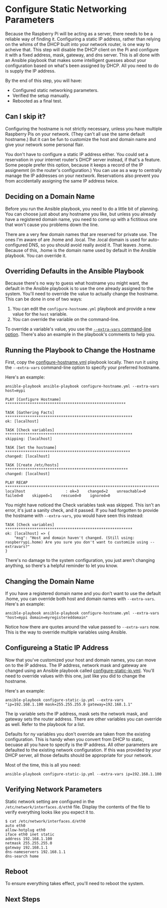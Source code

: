 # Configure Static Networking Parameters
Because the Raspberry Pi will be acting as a server, there needs to be a reliable way of finding it. Configuring a static IP address, rather than relying on the whims of the DHCP built into your network router, is one way to acheive that. This step will disable the DHCP client on the Pi and configure it with a fixed address, mask, gateway, and dns server. This is all done with an Ansible playbook that makes some intelligent guesses about your configuration based on what's been assigned by DHCP. All you need to do is supply the IP address.

By the end of this step, you will have:
* Configured static networking parameters.
* Verified the setup manually.
* Rebooted as a final test.

## Can I skip it?
Configuring the hostname is not strictly necessary, unless you have multiple Raspberry Pis on your network. (They can't all use the same default hostname.) But it can be fun to customize the host and domain name and give your network some personal flair.

You don't have to configure a static IP address either. You could set a reservation in your internet router's DHCP server instead, if that's a feature. Some people prefer this option, because it keeps a record of the IP assignemnt (in the router's configuration.) You can use as a way to centrally manage the IP addresses on your nextwork. Reservations also prevent you from accidentally assigning the same IP address twice.

## Deciding on a Domain Name
Before you run the Ansible playbook, you need to do a little bit of planning. You can choose just about any hostname you like, but unless you already have a registered domain name, you need to come up with a fictitious one that won't cause you problems down the line.

There are a very few domain names that are reserved for private use. The ones I'm aware of are .home and .local. The .local domain is used for auto-configured DNS, so you should avoid really avoid it. That leaves .home. Because of this, .home is the domain name used by default in the Ansible playbook. You can override it.

## Overriding Defaults in the Ansible Playbook
Because there's no way to guess what hostname you might want, the default in the Ansible playbook is to use the one already assigned to the system. You'll need to override the value to actually change the hostname. This can be done in one of two ways:

1. You can edit the `configure-hostname.yml` playbook and provide a new value for the `host` variable.
2. You can override the variable on the command-line.

To override a variable's value, you use the [`--extra-vars` command-line option](https://docs.ansible.com/ansible/latest/user_guide/playbooks_variables.html#defining-variables-at-runtime). There's also an example in the playbook's comments to help you.

## Running the Playbook to Change the Hostname
First, copy the [configure-hostname.yml](https://github.com/DavesCodeMusings/CloudPi/blob/main/configure-hostname.yml) playbook locally. Then run it using the `--extra-vars` command-line option to specify your preferred hostname.

Here's an example:
```
ansible-playbook ansible-playbook configure-hostname.yml --extra-vars host=mypi

PLAY [Configure Hostname] ******************************************************

TASK [Gathering Facts] *********************************************************
ok: [localhost]

TASK [Check variables] *********************************************************
skipping: [localhost]

TASK [Set the hostname] ********************************************************
changed: [localhost]

TASK [Create /etc/hosts] *******************************************************
changed: [localhost]

PLAY RECAP *********************************************************************
localhost                  : ok=3    changed=2    unreachable=0    failed=0    skipped=1    rescued=0    ignored=0
```

You might have noticed the Check variables task was skipped. This isn't an error, it's just a sanity check, and it passed. If you had forgotten to provide the hostname with `--extra-vars`, you would have seen this instead:

```
TASK [Check variables] *********************************************************
ok: [localhost] => {
    "msg": "Host and domain haven't changed. (Still using: raspberrypi.home) Are you sure you don't want to customize using --extravars?"
}
```

There's no damage to the system configuration, you just aren't changing anything, so there's a helpful reminder to let you know.

## Changing the Domain Name
If you have a registered domain name and you don't want to use the default .home, you can override both host and domain names with `--extra-vars`. Here's an example:

```
ansible-playbook ansible-playbook configure-hostname.yml --extra-vars "host=mypi domain=myregistereddomain"
```

Notice how there are quotes around the value passed to `--extra-vars` now. This is the way to override multiple variables using Ansible.

## Configureing a Static IP Address
Now that you've customized your host and domain names, you can move on to the IP address. The IP address, network mask and gateway are changed using an Ansible playbook called [configure-static-ip.yml](https://github.com/DavesCodeMusings/CloudPi/blob/main/configure-static-ip.yml). You'll need to override values with this one, just like you did to change the hostname.

Here's an example:
```
ansible-playbook configure-static-ip.yml --extra-vars "ip=192.168.1.100 mask=255.255.255.0 gateway=192.168.1.1"
```

The ip variable sets the IP address, mask sets the network mask, and gateway sets the router address. There are other variables you can override as well. Refer to the playbook for a list.

Defaults for ny variables you don't override are taken from the existing configuration. This is handy when you convert from DHCP to static, becuase all you have to specify is the IP address. All other parameters are defaulted to the existing network configuration. If this was provided by your DHCP server, all those defaults should be appropriate for your network.

Most of the time, this is all you need:

```
ansible-playbook configure-static-ip.yml --extra-vars ip=192.168.1.100
```

## Verifying Network Parameters
Static network setting are configured in the `/etc/network/interfaces.d/eth0` file. Display the contents of the file to verify everything looks like you expect it to.

```
$ cat /etc/network/interfaces.d/eth0
auto eth0
allow-hotplug eth0
iface eth0 inet static
address 192.168.1.100
netmask 255.255.255.0
gateway 192.168.1.1
dns-nameservers 192.168.1.1
dns-search home
```

## Reboot
To ensure everything takes effect, you'll need to reboot the system.

## Next Steps
